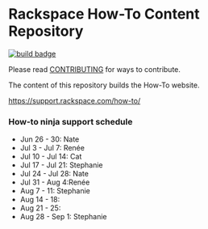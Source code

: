 # Rackspace How-To Content Repository

[![build badge](https://build.developer.rackspace.com/rackerlabs/rackspace-how-to/badge?branch=master)](https://build.developer.rackspace.com/rackerlabs/rackspace-how-to)

Please read [CONTRIBUTING](CONTRIBUTING.md) for ways to contribute.

The content of this repository builds the How-To website.

https://support.rackspace.com/how-to/

### How-to ninja support schedule

- Jun 26 - 30: Nate
- Jul 3 - Jul 7: Renée
- Jul 10 - Jul 14: Cat
- Jul 17 - Jul 21: Stephanie
- Jul 24 - Jul 28: Nate
- Jul 31 - Aug 4:Renée
- Aug 7 - 11: Stephanie
- Aug 14 - 18:
- Aug 21 - 25:
- Aug 28 - Sep 1: Stephanie
